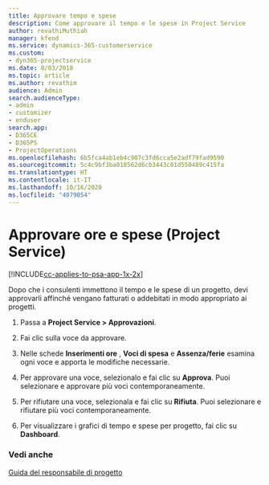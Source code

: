 ```yaml
---
title: Approvare tempo e spese
description: Come approvare il tempo e le spese in Project Service
author: revathiMuthiah
manager: kfend
ms.service: dynamics-365-customerservice
ms.custom:
- dyn365-projectservice
ms.date: 8/03/2018
ms.topic: article
ms.author: revathim
audience: Admin
search.audienceType:
- admin
- customizer
- enduser
search.app:
- D365CE
- D365PS
- ProjectOperations
ms.openlocfilehash: 6b5fca4ab1eb4c907c3fd6cca5e2adf79fad9590
ms.sourcegitcommit: 5c4c9bf3ba018562d6cb3443c01d550489c415fa
ms.translationtype: HT
ms.contentlocale: it-IT
ms.lasthandoff: 10/16/2020
ms.locfileid: "4079054"
---
```

# <a name="approve-time-and-expenses-project-service"></a>Approvare ore e spese (Project Service)

[!INCLUDE[cc-applies-to-psa-app-1x-2x](../includes/cc-applies-to-psa-app-1x-2x.md)]

Dopo che i consulenti immettono il tempo e le spese di un progetto, devi approvarli affinché vengano fatturati o addebitati in modo appropriato ai progetti.  
  
1.  Passa a **Project Service > Approvazioni**.  
  
2.  Fai clic sulla voce da approvare.  
  
3.  Nelle schede **Inserimenti ore** , **Voci di spesa** e **Assenza/ferie** esamina ogni voce e apporta le modifiche necessarie.  
  
4.  Per approvare una voce, selezionalo e fai clic su **Approva**. Puoi selezionare e approvare più voci contemporaneamente.  
  
5.  Per rifiutare una voce, selezionala e fai clic su **Rifiuta**. Puoi selezionare e rifiutare più voci contemporaneamente.  
  
6.  Per visualizzare i grafici di tempo e spese per progetto, fai clic su **Dashboard**.  
  
### <a name="see-also"></a>Vedi anche  
 [Guida del responsabile di progetto](../psa/project-manager-guide.md)
